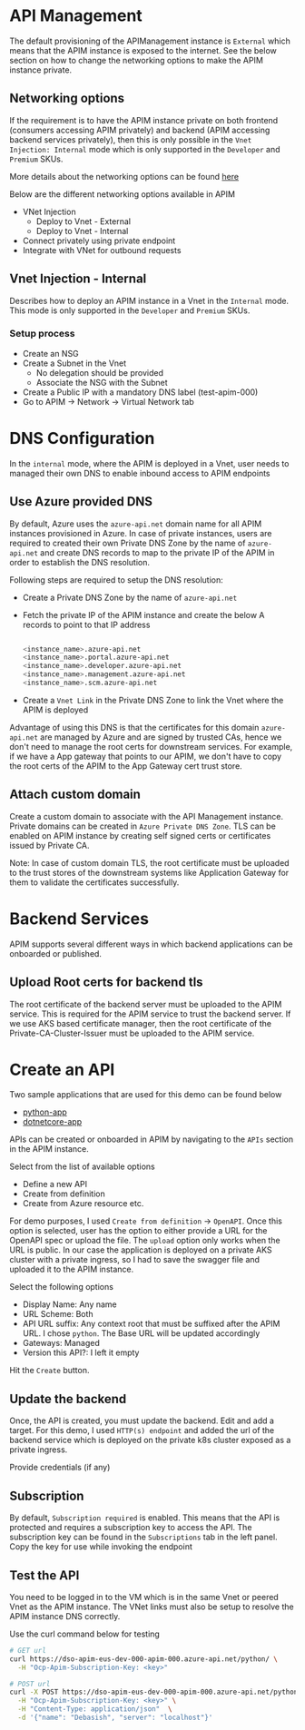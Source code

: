 # API Management
The default provisioning of the APIManagement instance is `External` which means that the APIM instance is exposed to the internet.
See the below section on how to change the networking options to make the APIM instance private.

## Networking options

If the requirement is to have the APIM instance private on both frontend (consumers accessing APIM privately) and backend
(APIM accessing backend services privately), then this is only possible in the `Vnet Injection: Internal` mode which is only
supported in the `Developer` and `Premium` SKUs.

More details about the networking options can be found [here](https://learn.microsoft.com/en-us/azure/api-management/virtual-network-concepts)

Below are the different networking options available in APIM

- VNet Injection
  - Deploy to Vnet - External
  - Deploy to Vnet - Internal
- Connect privately using private endpoint
- Integrate with VNet for outbound requests

## Vnet Injection - Internal
Describes how to deploy an APIM instance in a Vnet in the `Internal` mode. This mode is only supported in the `Developer` and `Premium` SKUs.


### Setup process

- Create an NSG
- Create a Subnet in the Vnet
  - No delegation should be provided
  - Associate the NSG with the Subnet
- Create a Public IP with a mandatory DNS label (test-apim-000)
- Go to APIM -> Network -> Virtual Network tab


# DNS Configuration

In the `internal` mode, where the APIM is deployed in a Vnet, user needs to managed their own DNS to enable inbound access to APIM endpoints

## Use Azure provided DNS

By default, Azure uses the `azure-api.net` domain name for all APIM instances provisioned in Azure. In case of private instances,
users are required to created their own Private DNS Zone by the name of `azure-api.net` and create DNS records to map to the private IP
of the APIM in order to establish the DNS resolution.

Following steps are required to setup the DNS resolution:

- Create a Private DNS Zone by the name of `azure-api.net`
- Fetch the private IP of the APIM instance and create the below A records to point to that IP address

  ```bash

  <instance_name>.azure-api.net
  <instance_name>.portal.azure-api.net
  <instance_name>.developer.azure-api.net
  <instance_name>.management.azure-api.net
  <instance_name>.scm.azure-api.net
  ```
- Create a `Vnet Link` in the Private DNS Zone to link the Vnet where the APIM is deployed

Advantage of using this DNS is that the certificates for this domain `azure-api.net` are managed by Azure and are signed by trusted CAs,
hence we don't need to manage the root certs for downstream services. For example, if we have a App gateway that points to our APIM,
we don't have to copy the root certs of the APIM to the App Gateway cert trust store.

## Attach custom domain
Create a custom domain to associate with the API Management instance. Private domains can be created
in `Azure Private DNS Zone`. TLS can be enabled on APIM instance by creating self signed certs or certificates
issued by Private CA.

Note: In case of custom domain TLS, the root certificate must be uploaded to the trust stores of the downstream systems like
Application Gateway for them to validate the certificates successfully.

# Backend Services
APIM supports several different ways in which backend applications can be onboarded or published.

## Upload Root certs for backend tls
The root certificate of the backend server must be uploaded to the APIM service. This is required for the APIM service to
trust the backend server.
If we use AKS based certificate manager, then the root certificate of the Private-CA-Cluster-Issuer must be uploaded to the APIM service.

# Create an API

Two sample applications that are used for this demo can be found below
- [python-app](./python-app)
- [dotnetcore-app](./dotnetcore-app)

APIs can be created or onboarded in APIM by navigating to the `APIs` section in the APIM instance.

Select from the list of available options
- Define a new API
- Create from definition
- Create from Azure resource etc.

For demo purposes, I used `Create from definition` -> `OpenAPI`. Once this option is selected, user has the option to
either provide a URL for the OpenAPI spec or upload the file. The `upload` option only works when the URL is public.
In our case the application is deployed on a private AKS cluster with a private ingress, so I had to save the
swagger file and uploaded it to the APIM instance.

Select the following options
- Display Name: Any name
- URL Scheme: Both
- API URL suffix: Any context root that must be suffixed after the APIM URL. I chose `python`. The Base URL will be updated accordingly
- Gateways: Managed
- Version this API?: I left it empty

Hit the `Create` button.

## Update the backend

Once, the API is created, you must update the backend. Edit and add a target. For this demo, I used `HTTP(s) endpoint` and added the url of the backend
service which is deployed on the private k8s cluster exposed as a private ingress.

Provide credentials (if any)

## Subscription

By default, `Subscription required` is enabled. This means that the API is protected and requires a subscription key to access the API.
The subscription key can be found in the `Subscriptions` tab in the left panel. Copy the key for use while invoking the endpoint

## Test the API
You need to be logged in to the VM which is in the same Vnet or peered Vnet as the APIM instance. The VNet links must also be setup to resolve the APIM instance
DNS correctly.

Use the curl command below for testing

```bash
# GET url
curl https://dso-apim-eus-dev-000-apim-000.azure-api.net/python/ \
  -H "Ocp-Apim-Subscription-Key: <key>"

# POST url
curl -X POST https://dso-apim-eus-dev-000-apim-000.azure-api.net/python/access \
  -H "Ocp-Apim-Subscription-Key: <key>" \
  -H "Content-Type: application/json"  \
  -d '{"name": "Debasish", "server": "localhost"}'
```
